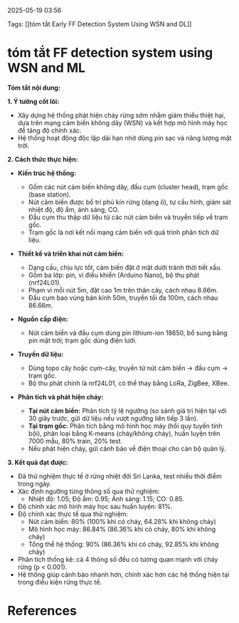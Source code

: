 2025-05-19 03:56


Tags: [[tóm tắt Early FF Detection System Using WSN and DL]]

# tóm tắt FF detection system using WSN and ML

**Tóm tắt nội dung:**

**1. Ý tưởng cốt lõi:**  
- Xây dựng hệ thống phát hiện cháy rừng sớm nhằm giảm thiểu thiệt hại, dựa trên mạng cảm biến không dây (WSN) và kết hợp mô hình máy học để tăng độ chính xác.
- Hệ thống hoạt động độc lập dài hạn nhờ dùng pin sạc và năng lượng mặt trời.

**2. Cách thức thực hiện:**  
- **Kiến trúc hệ thống:**  
  - Gồm các nút cảm biến không dây, đầu cụm (cluster head), trạm gốc (base station).
  - Nút cảm biến được bố trí phủ kín rừng (dạng ô), tự cấu hình, giám sát nhiệt độ, độ ẩm, ánh sáng, CO.
  - Đầu cụm thu thập dữ liệu từ các nút cảm biến và truyền tiếp về trạm gốc.
  - Trạm gốc là nơi kết nối mạng cảm biến với quá trình phân tích dữ liệu.

- **Thiết kế và triển khai nút cảm biến:**  
  - Dạng cầu, chịu lực tốt, cảm biến đặt ở mặt dưới tránh thời tiết xấu.
  - Gồm ba lớp: pin, vi điều khiển (Arduino Nano), bộ thu phát (nrf24L01).
  - Phạm vi mỗi nút 5m, đặt cao 1m trên thân cây, cách nhau 8.66m.
  - Đầu cụm bao vùng bán kính 50m, truyền tối đa 100m, cách nhau 86.66m.

- **Nguồn cấp điện:**  
  - Nút cảm biến và đầu cụm dùng pin lithium-ion 18650, bổ sung bằng pin mặt trời; trạm gốc dùng điện lưới.

- **Truyền dữ liệu:**  
  - Dùng topo cây hoặc cụm-cây, truyền từ nút cảm biến → đầu cụm → trạm gốc.
  - Bộ thu phát chính là nrf24L01, có thể thay bằng LoRa, ZigBee, XBee.

- **Phân tích và phát hiện cháy:**  
  - **Tại nút cảm biến:** Phân tích tỷ lệ ngưỡng (so sánh giá trị hiện tại với 30 giây trước, gửi dữ liệu nếu vượt ngưỡng liên tiếp 3 lần).
  - **Tại trạm gốc:** Phân tích bằng mô hình học máy (hồi quy tuyến tính bội), phân loại bằng K-means (cháy/không cháy), huấn luyện trên 7000 mẫu, 80% train, 20% test.
  - Nếu phát hiện cháy, gửi cảnh báo về điện thoại cho cán bộ quản lý.

**3. Kết quả đạt được:**  
- Đã thử nghiệm thực tế ở rừng nhiệt đới Sri Lanka, test nhiều thời điểm trong ngày.
- Xác định ngưỡng từng thông số qua thử nghiệm:
  - Nhiệt độ: 1.05; Độ ẩm: 0.95; Ánh sáng: 1.15; CO: 0.85.
- Độ chính xác mô hình máy học sau huấn luyện: 81%.
- Độ chính xác thực tế qua thử nghiệm:
  - Nút cảm biến: 80% (100% khi có cháy, 64.28% khi không cháy)
  - Mô hình học máy: 86.84% (86.36% khi có cháy, 80% khi không cháy)
  - Tổng thể hệ thống: 90% (86.36% khi có cháy, 92.85% khi không cháy)
- Phân tích thống kê: cả 4 thông số đều có tương quan mạnh với cháy rừng (p < 0.001).
- Hệ thống giúp cảnh báo nhanh hơn, chính xác hơn các hệ thống hiện tại trong điều kiện rừng thực tế.

# References
